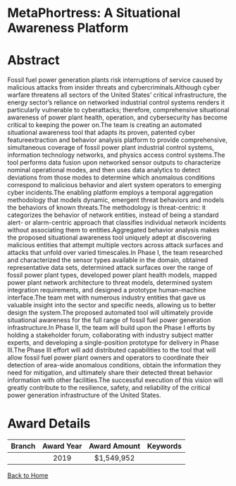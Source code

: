 
MetaPhortress: A Situational Awareness Platform
===============================================

# Abstract


Fossil fuel power generation plants risk interruptions of service caused by malicious attacks from insider threats and cybercriminals.Although cyber warfare threatens all sectors of the United States’ critical infrastructure, the energy sector’s reliance on networked industrial control systems renders it particularly vulnerable to cyberattacks; therefore, comprehensive situational awareness of power plant health, operation, and cybersecurity has become critical to keeping the power on.The team is creating an automated situational awareness tool that adapts its proven, patented cyber featureextraction and behavior analysis platform to provide comprehensive, simultaneous coverage of fossil power plant industrial control systems, information technology networks, and physics access control systems.The tool performs data fusion upon networked sensor outputs to characterize nominal operational modes, and then uses data analytics to detect deviations from those modes to determine which anomalous conditions correspond to malicious behavior and alert system operators to emerging cyber incidents.The enabling platform employs a temporal aggregation methodology that models dynamic, emergent threat behaviors and models the behaviors of known threats.The methodology is threat-centric: it categorizes the behavior of network entities, instead of being a standard alert- or alarm-centric approach that classifies individual network incidents without associating them to entities.Aggregated behavior analysis makes the proposed situational awareness tool uniquely adept at discovering malicious entities that attempt multiple vectors across attack surfaces and attacks that unfold over varied timescales.In Phase I, the team researched and characterized the sensor types available in the domain, obtained representative data sets, determined attack surfaces over the range of fossil power plant types, developed power plant health models, mapped power plant network architecture to threat models, determined system integration requirements, and designed a prototype human-machine interface.The team met with numerous industry entities that gave us valuable insight into the sector and specific needs, allowing us to better design the system.The proposed automated tool will ultimately provide situational awareness for the full range of fossil fuel power generation infrastructure.In Phase II, the team will build upon the Phase I efforts by holding a stakeholder forum, collaborating with industry subject matter experts, and developing a single-position prototype for delivery in Phase III.The Phase III effort will add distributed capabilities to the tool that will allow fossil fuel power plant owners and operators to coordinate their detection of area-wide anomalous conditions, obtain the information they need for mitigation, and ultimately share their detected threat behavior information with other facilities.The successful execution of this vision will greatly contribute to the resilience, safety, and reliability of the critical power generation infrastructure of the United States.  

# Award Details

|Branch|Award Year|Award Amount|Keywords|
| :---: | :---: | :---: | :---: |
||2019|$1,549,952||
  
  


[Back to Home](https://github.com/chrischow/dod_sbir_awards/Reports/CC/#793)
